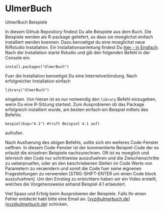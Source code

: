 # UlmerBuch
UlmerBuch Beispiele

In diesem Github Repository findest Du alle Beispiele aus dem Buch. Die Beispiele werden als R-package geliefert, so dass sie moeglichst einfach installiert werden koennen. Dazu benoetigst du eine moeglichst neue R/Rstudio Installation. Ein Installationsanleitung findest Du [hier - in Englisch](https://rstudio-education.github.io/hopr/starting.html). Nach der Installation starte Rstudio und gib den folgenden Befehl in der Console ein:

```install.packages("UlmerBuch")```

Fuer die Installation benoetigst Du eine Internetverbindung. Nach erfolgreicher Installation einfach

```library("UlmerBuch")```

eingeben. Von hieran ist es nur notwendig den ```library``` Befehl einzugeben, wenn Du eine R-Sitzung startest. Zum Ausprobieren ob das Package erfolgreich installiert wurde, am besten einfach ein Beispiel mittels des Befehls:

```bespiel(bsp="4.1") #(ruft Beispiel 4.1 auf)```

aufrufen.

Nach Ausfuerung des obigen Befehls, sollte sich ein weiteres Code-Fenster oeffnen. In diesem Code-Fenster ist der kommentierte Beispiel-Code der es erlaubt die einzelnen Beispiele nachzurechnen. Oft ist es moeglich und lehrreich den Code nur schrittweise auszufuehren und die Zwischenschritte zu ueberpruefen, oder an den beschriebenen Stellen im Code Werte von Parametern zu veraendern und somit die Code fuer seine eignenen Fragestellungen zu verwenden [STRG-SHIFT-ENTER um einen Code block auszufuehren]. Um den Einstieg zu erleichtern haben wir ein Video erstellt, welches die Vorgehensweise anhand Beispiel 4.1 erlaeutert.

Viel Spass und Erfolg beim Ausprobieren der Beispiele. Falls Ihr einen Fehler entdeckt habt bitte eine Email an: [xyz@ulmerbuch.de] (xyz@ulmerbuch.de) schicken.


